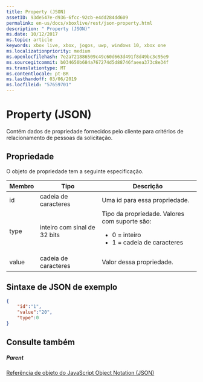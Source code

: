 ```yaml
---
title: Property (JSON)
assetID: 93de547e-d936-6fcc-92cb-e4dd284dd609
permalink: en-us/docs/xboxlive/rest/json-property.html
description: " Property (JSON)"
ms.date: 10/12/2017
ms.topic: article
keywords: xbox live, xbox, jogos, uwp, windows 10, xbox one
ms.localizationpriority: medium
ms.openlocfilehash: 7e2a721886509c49c60d663d491f8d49bc3c95e9
ms.sourcegitcommit: b034650b684a767274d5d88746faeea373c8e34f
ms.translationtype: MT
ms.contentlocale: pt-BR
ms.lasthandoff: 03/06/2019
ms.locfileid: "57659701"
---
```

# <a name="property-json"></a>Property (JSON)
Contém dados de propriedade fornecidos pelo cliente para critérios de relacionamento de pessoas da solicitação.
<a id="ID4EN"></a>


## <a name="property"></a>Propriedade

O objeto de propriedade tem a seguinte especificação.

| Membro| Tipo| Descrição|
| --- | --- | --- |
| id| cadeia de caracteres| Uma id para essa propriedade.|
| type| inteiro com sinal de 32 bits | Tipo da propriedade. Valores com suporte são: <ul><li>0 = inteiro</li><li>1 = cadeia de caracteres</li></ul>| 
| value| cadeia de caracteres| Valor dessa propriedade.|

<a id="ID4EGC"></a>


## <a name="sample-json-syntax"></a>Sintaxe de JSON de exemplo


```json
{
    "id":"1",
    "value":"20",
    "type":0
}

```


<a id="ID4EPC"></a>


## <a name="see-also"></a>Consulte também

<a id="ID4ERC"></a>


##### <a name="parent"></a>Parent

[Referência de objeto do JavaScript Object Notation (JSON)](atoc-xboxlivews-reference-json.md)
